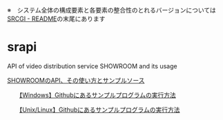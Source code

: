 ※　システム全体の構成要素と各要素の整合性のとれるバージョンについては[SRCGI - README](https://github.com/Chouette2100/SRCGI/blob/main/README.md)の末尾にあります

# srapi
API of video distribution service SHOWROOM and its usage

[SHOWROOMのAPI、その使い方とサンプルソース](https://zenn.dev/chouette2100/books/d8c28f8ff426b7)

　　[【Windows】Githubにあるサンプルプログラムの実行方法](https://zenn.dev/chouette2100/books/d8c28f8ff426b7/viewer/e27fc9)

　　[【Unix/Linux】Githubにあるサンプルプログラムの実行方法](https://zenn.dev/chouette2100/books/d8c28f8ff426b7/viewer/220e38)
